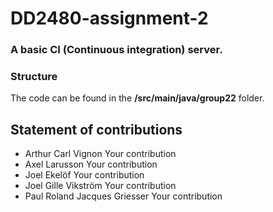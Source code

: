 # DD2480-assignment-2

### A basic CI (Continuous integration) server.

### Structure
The code can be found in the __/src/main/java/group22__ folder.

## Statement of contributions
* Arthur Carl Vignon
Your contribution
* Axel Larusson
Your contribution
* Joel Ekelöf
Your contribution
* Joel Gille Vikström
Your contribution
* Paul Roland Jacques Griesser
Your contribution
